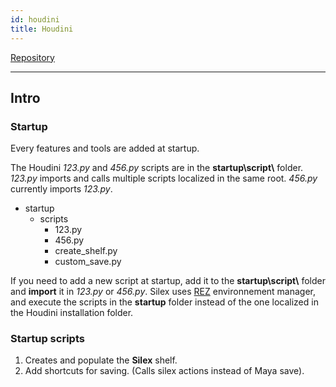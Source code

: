 ```yaml
---
id: houdini
title: Houdini
---
```


[Repository](https://github.com/ArtFXDev/silex_maya)

---

## Intro

### Startup

Every features and tools are added at startup.

The Houdini _123.py_ and _456.py_ scripts are in the **startup\script\\** folder. _123.py_ imports and calls multiple scripts localized in the same root. _456.py_ currently imports _123.py_.

- startup
  - scripts
    - 123.py
    - 456.py
    - create_shelf.py
    - custom_save.py

If you need to add a new script at startup, add it to the **startup\script\\** folder and **import** it in _123.py_ or _456.py_. Silex uses [REZ](../../Workflow/Rez/Rez.mdx) environnement manager, and execute the scripts in the **startup** folder instead of the one localized in the Houdini installation folder.

### Startup scripts

1. Creates and populate the **Silex** shelf.
2. Add shortcuts for saving. (Calls silex actions instead of Maya save).
